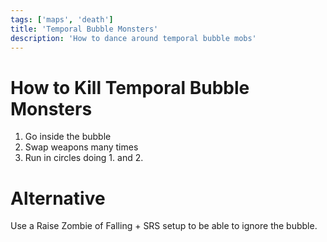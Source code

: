 ```yaml
---
tags: ['maps', 'death']
title: 'Temporal Bubble Monsters'
description: 'How to dance around temporal bubble mobs'
---
```


# How to Kill Temporal Bubble Monsters

1. Go inside the bubble
2. Swap weapons many times
3. Run in circles doing 1. and 2.

# Alternative

Use a Raise Zombie of Falling + SRS setup to be able to ignore the bubble.
